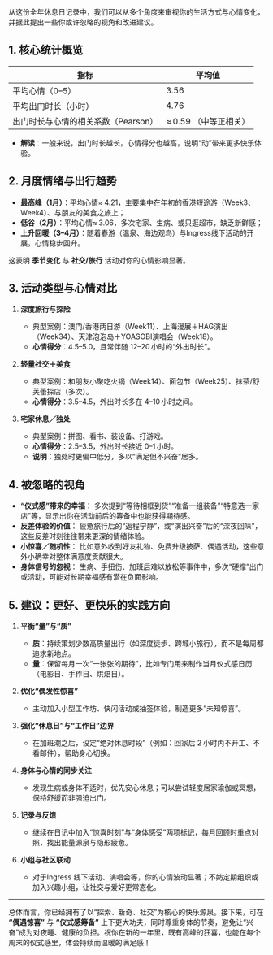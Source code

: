 从这份全年休息日记录中，我们可以从多个角度来审视你的生活方式与心情变化，并据此提出一些你或许忽略的视角和改进建议。

## 1. 核心统计概览

| 指标                    | 平均值            |
| --------------------- | -------------- |
| 平均心情（0–5）             | 3.56           |
| 平均出门时长（小时）            | 4.76           |
| 出门时长与心情的相关系数（Pearson） | ≈ 0.59 （中等正相关） |

* **解读**：一般来说，出门时长越长，心情得分也越高，说明“动”带来更多快乐体验。

## 2. 月度情绪与出行趋势

* **最高峰（1月）**：平均心情≈ 4.21，主要集中在年初的香港短途游（Week3、Week4）、与朋友的美食之旅上；
* **低谷（2月）**：平均心情≈ 3.06，多次宅家、生病、或只逛超市，缺乏新鲜感；
* **上升回暖（3–4月）**：随着春游（温泉、海边观鸟）与Ingress线下活动的开展，心情稳步回升。

这表明 **季节变化** 与 **社交/旅行** 活动对你的心情影响显著。

## 3. 活动类型与心情对比

1. **深度旅行与探险**

   * 典型案例：澳门/香港两日游（Week11）、上海漫展＋HAG演出（Week34）、天津泡泡岛＋YOASOBI演唱会（Week18）。
   * **心情得分**：4.5–5.0，且常伴随 12–20 小时的“外出时长”。
2. **轻量社交＋美食**

   * 典型案例：和朋友小聚吃火锅（Week14）、面包节（Week25）、抹茶/舒芙蕾探店（多次）。
   * **心情得分**：3.5–4.5，外出时长多在 4–10 小时之间。
3. **宅家休息／独处**

   * 典型案例：拼图、看书、装设备、打游戏。
   * **心情得分**：2.5–3.5，外出时长接近 0–1 小时。
   * **说明**：独处时更偏中低分，多以“满足但不兴奋”居多。

## 4. 被忽略的视角

* **“仪式感”带来的幸福**：
  多次提到“等待相框到货”“准备一组装备”“特意选一家店”等，显示出你在活动前后的筹备中也能获得期待感。
* **反差体验的价值**：
  疲惫旅行后的“返程宁静”，或“演出兴奋”后的“深夜回味”，这些反差时刻往往带来更深的情绪体验。
* **小惊喜／随机性**：
  比如意外收到好友礼物、免费升级披萨、偶遇活动，这些意外小确幸对整体满意度贡献很大。
* **身体信号的忽视**：
  生病、手扭伤、加班后难以放松等事件中，多次“硬撑”出门或活动，可能对长期幸福感有潜在负面影响。

## 5. 建议：更好、更快乐的实践方向

1. **平衡“量”与“质”**

   * **质**：持续策划少数高质量出行（如深度徒步、跨城小旅行），而不是每周都追求新地点。
   * **量**：保留每月一次“一张张的期待”，比如专门用来制作当月仪式感日历（电影日、手作日、烘焙日）。
2. **优化“偶发性惊喜”**

   * 主动加入小型工作坊、快闪活动或抽签体验，制造更多“未知惊喜”。
3. **强化“休息日”与“工作日”边界**

   * 在加班潮之后，设定“绝对休息时段”（例如：回家后 2 小时内不开工、不看邮件），帮助身心切换。
4. **身体与心情的同步关注**

   * 发现生病或身体不适时，优先安心休息；可以尝试轻度居家瑜伽或冥想，保持舒缓而非强迫出门。
5. **记录与反馈**

   * 继续在日记中加入“惊喜时刻”与“身体感受”两项标记，每月回顾时重点对照，找出能量源泉与隐形疲惫。
6. **小组与社区联动**

   * 对于Ingress 线下活动、演唱会等，你的心情波动显著；不妨定期组织或加入兴趣小组，让社交与爱好更常态化。

---

总体而言，你已经拥有了以“探索、新奇、社交”为核心的快乐源泉。接下来，可在 **“偶遇惊喜”** 与 **“仪式感筹备”** 上下更大功夫，同时尊重身体的节奏，避免让“兴奋”成为对夜睡、健康的负担。祝你在新的一年里，既有高峰的狂喜，也能在每个周末的仪式感里，体会持续而温暖的满足感！
